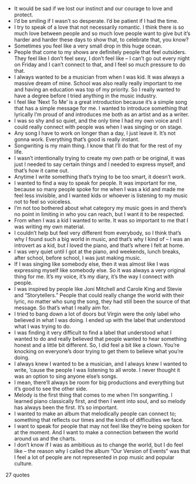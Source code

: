  - It would be sad if we lost our instinct and our courage to love and protect.
 - I’d be smiling if I wasn’t so desperate. I’d be patient if I had the time.
 - I try to speak of a love that not necessarily romantic. I think there is so much love between people and so much love people want to give but it’s harder and harder these days to show that, to celebrate that, you know?
 - Sometimes you feel like a very small drop in this huge ocean.
 - People that come to my shows are definitely people that feel outsiders. They feel like I don’t feel sexy, I don’t feel like – I can’t go out every night on Friday and I can’t connect to that, and I feel so much pressure to do that.
 - I always wanted to be a musician from when I was kid. It was always a massive dream of mine. School was also really really important to me and having an education was top of my priority. So I really wanted to have a degree before I tried anything in the music industry.
 - I feel like ‘Next To Me’ is a great introduction because it’s a simple song that has a simple message for me. I wanted to introduce something that lyrically I’m proud of and introduces me both as an artist and as a writer.
 - I was so shy and so quiet, and the only time I had my own voice and I could really connect with people was when I was singing or on stage.
 - Any song I have to work on longer than a day, I just leave it. It’s not gonna work. Everything that’s good is really instant.
 - Songwriting is my main thing. I know that I’ll do that for the rest of my life.
 - I wasn’t intentionally trying to create my own path or be original, it was just I needed to say certain things and I needed to express myself, and that’s how it came out.
 - Anytime I write something that’s trying to be too smart, it doesn’t work.
 - I wanted to find a way to speak for people. It was important for me, because so many people spoke for me when I was a kid and made me feel less invisible, and I wanted kids or whoever is listening to my music not to feel so voiceless.
 - I’m not too bothered about what category my music goes in and there’s no point in limiting in who you can reach, but I want it to be respected.
 - From when I was a kid I wanted to write. It was so important to me that I was writing my own material.
 - I couldn’t help but feel very different from everybody, so I think that’s why I found such a big world in music, and that’s why I kind of – I was an introvert as a kid, but I loved the piano, and that’s where I felt at home.
 - I was very quiet until I got at the piano, and weekends, lunch breaks, after school, before school, I was just making music.
 - If I was singing like somebody else, then it was almost like I was expressing myself like somebody else. So it was always a very original thing for me. It’s my voice, it’s my diary, it’s the way I connect with people.
 - I was inspired by people like Joni Mitchell and Carole King and Stevie and “Storytellers.” People that could really change the world with their lyric, no matter who sung the song, they had still been the source of that message. So that’s what I really aim for.
 - I tried to bang down a lot of doors but Virgin were the only label who believed in what I was doing. I ended up with the label that understood what I was trying to do.
 - I was finding it very difficult to find a label that understood what I wanted to do and really believed that people wanted to hear something honest and a little bit different. So, I did feel a bit like a clown. You’re knocking on everyone’s door trying to get them to believe what you’re doing.
 - I always knew I wanted to be a musician, and I always knew I wanted to write, ’cause the people I was listening to all wrote. I never thought it was an option to sing anyone else’s songs.
 - I mean, there’ll always be room for big productions and everything but it’s good to see the other side.
 - Melody is the first thing that comes to me when I’m songwriting. I learned piano classically first, and then I went into soul, and so melody has always been the first. It’s so important.
 - I wanted to make an album that melodically people can connect to; something that reflects our times and the kinds of difficulties we face.
 - I want to speak for people that may not feel like they’re being spoken for at the moment. And I want to make a connection between the world around us and the charts.
 - I don’t know if I was as ambitious as to change the world, but I do feel like – the reason why I called the album “Our Version of Events” was that I feel a lot of people are not represented in pop music and popular culture.

27 quotes